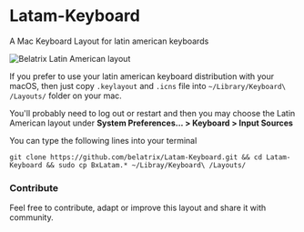 # Latam-Keyboard
A Mac Keyboard Layout for latin american keyboards

![Belatrix Latin American layout](http://i.imgur.com/LdNrfqt.png)

If you prefer to use your latin american keyboard distribution with your macOS, then just copy `.keylayout` and `.icns` file into `~/Library/Keyboard\ /Layouts/` folder on your mac.

You'll probably need to log out or restart and then you may choose the Latin American layout under **System Preferences... > Keyboard > Input Sources**

You can type the following lines into your terminal


```
git clone https://github.com/belatrix/Latam-Keyboard.git && cd Latam-Keyboard && sudo cp BxLatam.* ~/Libray/Keyboard\ /Layouts/

```

### Contribute ###

Feel free to contribute, adapt or improve this layout and share it with community.


